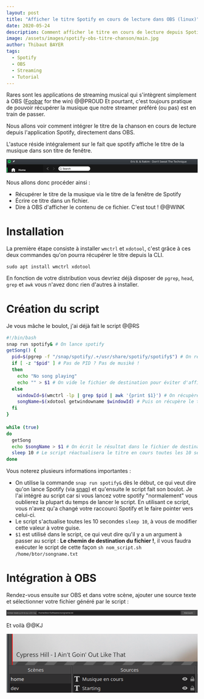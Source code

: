 ```yaml
---
layout: post
title: "Afficher le titre Spotify en cours de lecture dans OBS (linux)"
date: 2020-05-24
description: Comment afficher le titre en cours de lecture depuis Spotify dans OBS ? et tout ça sous linux ? Facile !
image: /assets/images/spotify-obs-titre-chanson/main.jpg
author: Thibaut BAYER
tags: 
  - Spotify
  - OBS
  - Streaming
  - Tutorial
---
```


Rares sont les applications de streaming musical qui s'intègrent simplement à OBS ([Foobar](https://www.foobar2000.org/) for the win) @@PROUD
Et pourtant, c'est toujours pratique de pouvoir récupérer la musique que notre streamer préféré (ou pas) est en train de passer.

Nous allons voir comment intégrer le titre de la chanson en cours de lecture depuis l'application Spotify, directement dans OBS.

L'astuce réside intégralement sur le fait que spotify affiche le titre de la musique dans son titre de fenêtre.

![](/assets/images/spotify-obs-titre-chanson/titre.png)

Nous allons donc procéder ainsi : 
* Récupérer le titre de la musique via le titre de la fenêtre de Spotify
* Écrire ce titre dans un fichier.
* Dire à OBS d'afficher le contenu de ce fichier. C'est tout ! @@WINK

# Installation
La première étape consiste à installer `wmctrl` et `xdotool`, c'est grâce à ces deux commandes qu'on pourra récupérer le titre depuis la CLI.
```
sudo apt install wmctrl xdotool
```

En fonction de votre distribution vous devriez déjà disposer de `pgrep`, `head`, `grep` et `awk` vous n'avez donc rien d'autres à installer.

# Création du script
Je vous mâche le boulot, j'ai déjà fait le script @@RS
```bash
#!/bin/bash
snap run spotify& # On lance spotify
getSong() { 
  pid=$(pgrep -f "/snap/spotify/.+/usr/share/spotify/spotify$") # On récupère le PID (processus ID) de spotify
  if [ -z "$pid" ] # Pas de PID ? Pas de musiké !
  then
    echo "No song playing" 
    echo "" > $1 # On vide le fichier de destination pour éviter d'afficher une information erronée
  else
    windowId=$(wmctrl -lp | grep $pid | awk '{print $1}') # On récupère l'ID de la fenêtre
    songName=$(xdotool getwindowname $windowId) # Puis on récupère le titre de la fenêtre grâce à son ID
  fi
}

while (true)
do
  getSong
  echo $songName > $1 # On écrit le résultat dans le fichier de destination, toutes les 10 secondes.
  sleep 10 # Le script réactualisera le titre en cours toutes les 10 secondes
done
```
Vous noterez plusieurs informations importantes :
* On utilise la commande `snap run spotify&` dès le début, ce qui veut dire qu'on lance Spotify (via [snap](https://doc.ubuntu-fr.org/snap)) et qu'ensuite le script fait son boulot. 
Je l'ai intégré au script car si vous lancez votre spotify "normalement" vous oublierez la plupart du temps de lancer le script.
En utilisant ce script, vous n'avez qu'a changé votre raccourci Spotify et le faire pointer vers celui-ci.
* Le script s'actualise toutes les 10 secondes `sleep 10`, à vous de modifier cette valeur à votre guise.
* `$1` est utilisé dans le script, ce qui veut dire qu'il y a un argument à passer au script : **Le chemin de destination du fichier !**, il vous faudra exécuter le script de cette façon `sh nom_script.sh /home/btor/songname.txt`

# Intégration à OBS
Rendez-vous ensuite sur OBS et dans votre scène, ajouter une source texte et sélectionner votre fichier généré par le script :

![](/assets/images/spotify-obs-titre-chanson/obs-ajout-texte.png)

Et voilà @@KJ 

![](/assets/images/spotify-obs-titre-chanson/obs-apercu.png)
